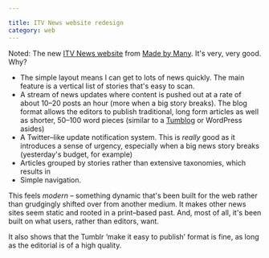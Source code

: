 ```yaml
---

title: ITV News website redesign
category: web
---
```


Noted: The new [ITV News website](https://www.itv.com/news/) from [Made by Many](https://madebymany.com/blog/rolling-out-real-time-digital-news-at-itv). It's very, very good. Why?

- The simple layout means I can get to lots of news quickly. The main feature is a vertical list of stories that's easy to scan.
- A stream of news updates where content is pushed out at a rate of about 10–20 posts an hour (more when a big story breaks). The blog format allows the editors to publish traditional, long form articles as well as shorter, 50–100 word pieces (similar to a [Tumblog](https://tumblr.com) or WordPress asides)
- A Twitter–like update notification system. This is _really_ good as it introduces a sense of urgency, especially when a big news story breaks (yesterday's budget, for example)
- Articles grouped by stories rather than extensive taxonomies, which results in
- Simple navigation.


This feels _modern_ – something dynamic that's been built for the web rather than grudgingly shifted over from another medium. It makes other news sites seem static and rooted in a print–based past. And, most of all, it's been built on what users, rather than editors, want.

It also shows that the Tumblr ‘make it easy to publish’ format is fine, as long as the editorial is of a high quality.
